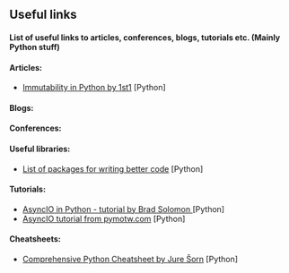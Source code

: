 ## Useful links
#### List of useful links to articles, conferences, blogs, tutorials etc. (Mainly Python stuff)


#### Articles:
* [Immutability in Python by 1st1](https://threader.app/thread/1090325242432630784) [Python]
#### Blogs:

#### Conferences:

#### Useful libraries:
* [List of packages for writing better code](https://www.reddit.com/r/Python/comments/ao52qn/python_packages_for_writing_better_code/) [Python]

#### Tutorials:
* [AsyncIO in Python - tutorial by Brad Solomon ](https://realpython.com/async-io-python/#async-io-is-not-easy) [Python]
* [AsyncIO tutorial from pymotw.com](https://pymotw.com/3/asyncio/) [Python]
#### Cheatsheets:
* [Comprehensive Python Cheatsheet by Jure Šorn](https://gto76.github.io/python-cheatsheet/) [Python]